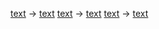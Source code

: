 [text](fill_db_discogs_API.py) -> [text](../fill_db_recommendation_system.py)
[text](scrape_discogs_site.py) -> [text](../run_scraper.py)
[text](refresh_cookies.py) -> [text](../refresh_cookies_persistent.py)
